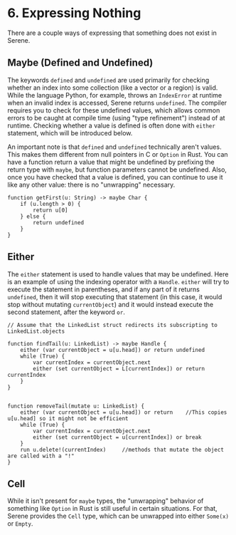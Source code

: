 # 6. Expressing Nothing

There are a couple ways of expressing that something does not exist in Serene. 

## Maybe (Defined and Undefined)

The keywords `defined` and `undefined` are used primarily for checking whether an index into some collection (like a vector or a region) is valid. While the language Python, for example, throws an `IndexError` at runtime when an invalid index is accessed, Serene returns `undefined`. The compiler requires you to check for these undefined values, which allows common errors to be caught at compile time (using "type refinement") instead of  at runtime. Checking whether a value is defined is often done with `either` statement, which will be introduced below.

An important note is that `defined` and `undefined` technically aren't values. This makes them different from null pointers in C or `Option` in Rust. You can have a function return a value that might be undefined by prefixing the return type with `maybe`, but function parameters cannot be undefined. Also, once you have checked that a value is defined, you can continue to use it like any other value: there is no "unwrapping" necessary. 

```serene
function getFirst(u: String) -> maybe Char {
	if (u.length > 0) {
		return u[0]
	} else {
		return undefined
	}
}
```

## Either

The `either` statement is used to handle values that may be undefined. Here is an example of using the indexing operator with a `Handle`. `either` will try to execute the statement in parentheses, and if any part of it returns `undefined`, then it will stop executing that statement (in this case, it would stop without mutating `currentObject`) and it would instead execute the second statement, after the keyword `or`.

```serene
// Assume that the LinkedList struct redirects its subscripting to LinkedList.objects

function findTail(u: LinkedList) -> maybe Handle {
    either (var currentObject = u[u.head]) or return undefined
    while (True) {
        var currentIndex = currentObject.next
        either (set currentObject = L[currentIndex]) or return currentIndex
    }
}


function removeTail(mutate u: LinkedList) {
    either (var currentObject = u[u.head]) or return	//This copies u[u.head] so it might not be efficient
    while (True) {
        var currentIndex = currentObject.next
        either (set currentObject = u[currentIndex]) or break
    }
    run u.delete!(currentIndex)		//methods that mutate the object are called with a "!"
}
```

## Cell

While it isn't present for `maybe` types, the "unwrapping" behavior of something like `Option` in Rust is still useful in certain situations. For that, Serene provides the `Cell` type, which can be unwrapped into either `Some(x)` or `Empty`.